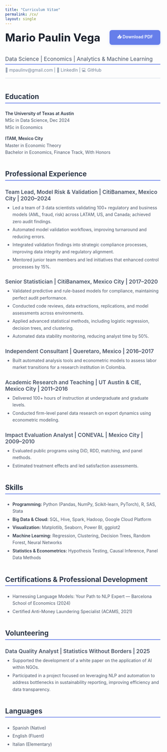 ```yaml
---
title: "Curriculum Vitae"
permalink: /cv/
layout: single
---
```


<div style="display: flex; justify-content: space-between; align-items: center; margin-bottom: 2.5em; flex-wrap: wrap; gap: 1em;">
  <h1 style="margin: 0; font-size: 2.2rem; font-weight: 700; color: #1a202c;">Mario Paulin Vega</h1>
  <a href="/assets/files/cv_mapv_0625_ats.pdf" download style="background: #667eea; color: white; padding: 12px 24px; border-radius: 8px; text-decoration: none; font-weight: 600; box-shadow: 0 2px 8px rgba(102, 126, 234, 0.2); transition: all 0.3s ease;">
    📥 Download PDF
  </a>
</div>

<div style="border-bottom: 2px solid #e2e8f0; margin-bottom: 2em; padding-bottom: 1em;">
  <h2 style="color: #4a5568; font-size: 1.1rem; font-weight: 400; margin: 0;">Data Science | Economics | Analytics & Machine Learning</h2>
  <p style="color: #718096; margin: 0.5em 0 0 0;">📧 mpaulinv@gmail.com | 🔗 <a href="https://www.linkedin.com/in/mario-paulin-vega/" style="color: #718096; text-decoration: none;">LinkedIn</a> | 💻 <a href="https://github.com/mpaulinv" style="color: #718096; text-decoration: none;">GitHub</a></p>
</div>

## Education

**The University of Texas at Austin**  
MSc in Data Science, Dec 2024  
MSc in Economics

**ITAM, Mexico City**  
Master in Economic Theory  
Bachelor in Economics, Finance Track, With Honors

## Professional Experience

### Team Lead, Model Risk & Validation | CitiBanamex, Mexico City | 2020–2024
- Led a team of 3 data scientists validating 100+ regulatory and business models (AML, fraud, risk) across LATAM, US, and Canada; achieved zero audit findings.
- Automated model validation workflows, improving turnaround and reducing errors.
- Integrated validation findings into strategic compliance processes, improving data integrity and regulatory alignment.
- Mentored junior team members and led initiatives that enhanced control processes by 15%.

### Senior Statistician | CitiBanamex, Mexico City | 2017–2020
- Validated predictive and rule-based models for compliance, maintaining perfect audit performance.
- Conducted code reviews, data extractions, replications, and model assessments across environments.
- Applied advanced statistical methods, including logistic regression, decision trees, and clustering.
- Automated data stability monitoring, reducing analyst time by 50%.

### Independent Consultant | Queretaro, Mexico | 2016–2017
- Built automated analysis tools and econometric models to assess labor market transitions for a research institution in Colombia.

### Academic Research and Teaching | UT Austin & CIE, Mexico City | 2011–2016
- Delivered 100+ hours of instruction at undergraduate and graduate levels.
- Conducted firm-level panel data research on export dynamics using econometric modeling.

### Impact Evaluation Analyst | CONEVAL | Mexico City | 2009–2010
- Evaluated public programs using DiD, RDD, matching, and panel methods.
- Estimated treatment effects and led satisfaction assessments.

## Skills

- **Programming:** Python (Pandas, NumPy, Scikit-learn, PyTorch), R, SAS, Stata  
- **Big Data & Cloud:** SQL, Hive, Spark, Hadoop, Google Cloud Platform  
- **Visualization:** Matplotlib, Seaborn, Power BI, ggplot2  
- **Machine Learning:** Regression, Clustering, Decision Trees, Random Forest, Neural Networks  
- **Statistics & Econometrics:** Hypothesis Testing, Causal Inference, Panel Data Methods

## Certifications & Professional Development

- Harnessing Language Models: Your Path to NLP Expert — Barcelona School of Economics (2024)
- Certified Anti-Money Laundering Specialist (ACAMS, 2021)

## Volunteering

### Data Quality Analyst | Statistics Without Borders | 2025
- Supported the development of a white paper on the application of AI within NGOs.
- Participated in a project focused on leveraging NLP and automation to address bottlenecks in sustainability reporting, improving efficiency and data transparency.

## Languages

- Spanish (Native)  
- English (Fluent)  
- Italian (Elementary)

<style>
/* Professional styling for CV */
h2 {
  color: #2d3748;
  font-size: 1.4rem;
  font-weight: 700;
  margin: 2em 0 1em 0;
  border-bottom: 2px solid #667eea;
  padding-bottom: 0.3em;
}

h3 {
  color: #4a5568;
  font-size: 1.1rem;
  font-weight: 600;
  margin: 1.5em 0 0.5em 0;
}

strong {
  color: #2d3748;
  font-weight: 600;
}

p, li {
  color: #4a5568;
  line-height: 1.6;
  margin-bottom: 0.5em;
}

ul {
  margin: 0.5em 0 1.5em 0;
}

li {
  margin-bottom: 0.3em;
}

/* Hover effect for download button */
a[download]:hover {
  background: #5a67d8 !important;
  transform: translateY(-2px);
  box-shadow: 0 4px 12px rgba(102, 126, 234, 0.3) !important;
}
</style>
